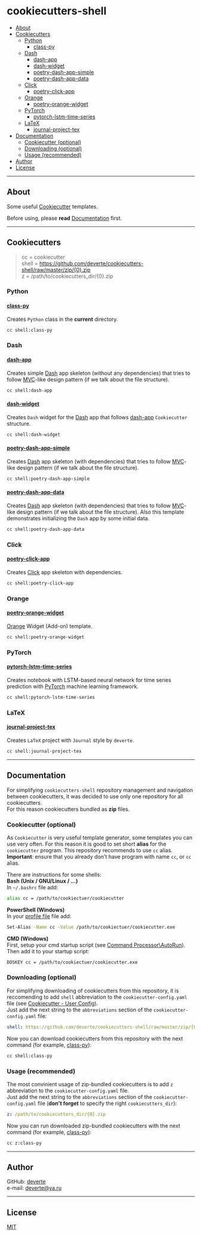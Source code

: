 # cookiecutters-shell


- [About](#about)
- [Cookiecutters](#cookiecutters)
  - [Python](#python)
    - [class-py](#class-pycookiecuttersclass-py)
  - [Dash](#dash)
    - [dash-app](#dash-appcookiecuttersdash-app)
    - [dash-widget](#dash-widgetcookiecuttersdash-widget)
    - [poetry-dash-app-simple](#poetry-dash-app-simplecookiecutterspoetry-dash-app-simple)
    - [poetry-dash-app-data](#poetry-dash-app-datacookiecutterspoetry-dash-app-data)
  - [Click](#click)
    - [poetry-click-app](#poetry-click-appcookiecutterspoetry-click-app)
  - [Orange](#orange)
    - [poetry-orange-widget](#poetry-orange-widgetcookiecutterspoetry-orange-widget)
  - [PyTorch](#pytorch)
    - [pytorch-lstm-time-series](#pytorch-lstm-time-seriescookiecutterspytorch-lstm-time-series)
  - [LaTeX](#latex)
    - [journal-project-tex](#journal-project-texcookiecuttersjournal-project-tex)
- [Documentation](#documentation)
  - [Cookiecutter (optional)](#cookiecutter-optional)
  - [Downloading (optional)](#downloading-optional)
  - [Usage (recommended)](#usage-recommended)
- [Author](#author)
- [License](#license)


---


## About
Some useful [Cookiecutter](https://cookiecutter.readthedocs.io/en/1.7.0/) templates.

Before using, please **read** [Documentation](#Documentation) first.


---


## Cookiecutters
> cc = cookiecutter  
> shell = https://github.com/deverte/cookiecutters-shell/raw/master/zip/{0}.zip  
> z = /path/to/cookiecutters_dir/{0}.zip

### Python
#### [class-py](/cookiecutters/class-py)
Creates `Python` class in the **current** directory.
```sh
cc shell:class-py
```

### Dash
#### [dash-app](/cookiecutters/dash-app)
Creates simple [Dash](https://dash.plotly.com/) app skeleton (without any dependencies) that tries to follow [MVC](https://en.wikipedia.org/wiki/Model%E2%80%93view%E2%80%93controller)-like design pattern (if we talk about the file structure).
```sh
cc shell:dash-app
```

#### [dash-widget](/cookiecutters/dash-widget)
Creates `Dash` widget for the [Dash](https://dash.plotly.com/) app that follows [dash-app](/cookiecutters/dash-app) `Cookiecutter` structure.
```sh
cc shell:dash-widget
```

#### [poetry-dash-app-simple](/cookiecutters/poetry-dash-app-simple)
Creates [Dash](https://dash.plotly.com/) app skeleton (with dependencies) that tries to follow [MVC](https://en.wikipedia.org/wiki/Model%E2%80%93view%E2%80%93controller)-like design pattern (if we talk about the file structure).
```sh
cc shell:poetry-dash-app-simple
```

#### [poetry-dash-app-data](/cookiecutters/poetry-dash-app-data)
Creates [Dash](https://dash.plotly.com/) app skeleton (with dependencies) that tries to follow [MVC](https://en.wikipedia.org/wiki/Model%E2%80%93view%E2%80%93controller)-like design pattern (if we talk about the file structure). Also this template demonstrates initializing the `Dash` app by some initial data.
```sh
cc shell:poetry-dash-app-data
```

### Click
#### [poetry-click-app](/cookiecutters/poetry-click-app)
Creates [Click](https://palletsprojects.com/p/click/) app skeleton with dependencies.
```sh
cc shell:poetry-click-app
```

### Orange
#### [poetry-orange-widget](/cookiecutters/poetry-orange-widget)
[Orange](https://orange.biolab.si/) Widget (Add-on) template.
```sh
cc shell:poetry-orange-widget
```

### PyTorch
#### [pytorch-lstm-time-series](/cookiecutters/pytorch-lstm-time-series)
Creates notebook with LSTM-based neural network for time series prediction with [PyTorch](https://pytorch.org/) machine learning framework.
```sh
cc shell:pytorch-lstm-time-series
```

### LaTeX
#### [journal-project-tex](/cookiecutters/journal-project-tex)
Creates `LaTeX` project with `Journal` style by `deverte`.
```sh
cc shell:journal-project-tex
```


---


## Documentation
For simplifying `cookiecutters-shell` repository management and navigation between cookiecutters, it was decided to use only one repository for all cookiecutters.  
For this reason cookiecutters bundled as **zip** files.  

### Cookiecutter (optional)
As `Cookiecutter` is very useful template generator, some templates you can use very often. For this reason it is good to set short **alias** for the `cookiecutter` program. This repository recommends to use `cc` alias. **Important**: ensure that you already don't have program with name `cc`, or `cc` alias.

There are instructions for some shells:  
**Bash (Unix / GNU/Linux / ...)**  
In `~/.bashrc` file add:
```sh
alias cc = /path/to/cookiectuer/cookiecutter
```

**PowerShell (Windows)**  
In your [profile file](https://docs.microsoft.com/en-us/powershell/module/microsoft.powershell.core/about/about_profiles?view=powershell-7) file add:
```sh
Set-Alias -Name cc -Value /path/to/cookiectuer/cookiecutter.exe
```

**CMD (Windows)**  
First, setup your cmd startup script (see [Command Processor\AutoRun](https://docs.microsoft.com/en-us/previous-versions/windows/it-pro/windows-server-2003/cc779439(v=ws.10)?redirectedfrom=MSDN)).
Then add it to your startup script:
```sh
DOSKEY cc = /path/to/cookiectuer/cookiecutter.exe
```


### Downloading (optional)
For simplifying downloading of cookiecutters from this repository, it is reccomending to add `shell` abbreviation to the `cookiecutter-config.yaml` file (see [Cookiecutter - User Config](https://cookiecutter.readthedocs.io/en/1.7.0/advanced/user_config.html)).  
Just add the next string to the `abbreviations` section of the `cookiecutter-config.yaml` file:
```yaml
shell: https://github.com/deverte/cookiecutters-shell/raw/master/zip/{0}.zip
```

Now you can download cookiecutters from this repository with the next command (for example, [class-py](/class-py)):
```sh
cc shell:class-py
```

### Usage (recommended)
The most convinient usage of zip-bundled cookiecutters is to add `z` abbreviation to the `cookiecutter-config.yaml` file.  
Just add the next string to the `abbreviations` section of the `cookiecutter-config.yaml` file (**don't forget** to specify the right `cookiecutters_dir`):
```yaml
z: /path/to/cookiecutters_dir/{0}.zip
```

Now you can run downloaded zip-bundled cookiecutters with the next command (for example, [class-py](/class-py)):
```sh
cc z:class-py
```


---


## Author
GitHub: [deverte](https://github.com/deverte)  
e-mail: [deverte@ya.ru](mailto:deverte@ya.ru)


---


## License
[MIT](/LICENSE)